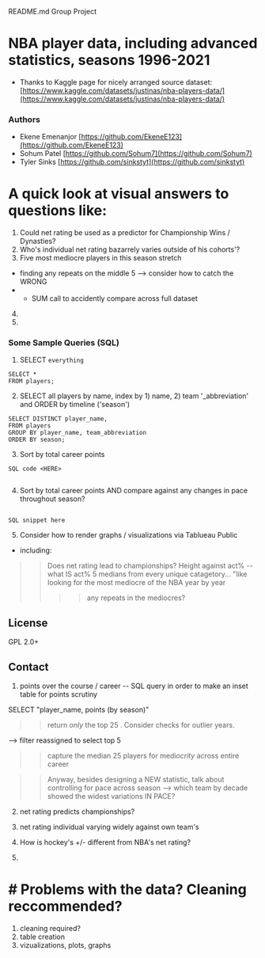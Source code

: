 README.md Group Project

# NBA player data, including advanced statistics, seasons 1996-2021
* Thanks to Kaggle page for nicely arranged source dataset:
[https://www.kaggle.com/datasets/justinas/nba-players-data/](https://www.kaggle.com/datasets/justinas/nba-players-data/)

### Authors
* Ekene Emenanjor [https://github.com/EkeneE123](https://github.com/EkeneE123)
* Sohum Patel [https://github.com/Sohum7](https://github.com/Sohum7)
* Tyler Sinks [https://github.com/sinkstyt](https://github.com/sinkstyt)

# A quick look at visual answers to questions like:
1. Could net rating be used as a predictor for Championship Wins / Dynasties?
2. Who's individual net rating bazarrely varies outside of his cohorts'?
3. Five most mediocre players in this season stretch
* finding any repeats on the middle 5 --> consider how to catch the WRONG
* * SUM call to accidently compare across full dataset
4. 
5. 

### Some Sample Queries (SQL)
1. SELECT `everything`

```
SELECT *
FROM players;
```
2. SELECT all players by name, index by 1) name, 2) team '_abbreviation'
and
ORDER by timeline ('season')
```
SELECT DISTINCT player_name,
FROM players
GROUP BY player_name, team_abbreviation
ORDER BY season;
```

3. Sort by total career points
```
SQL code <HERE>


```

4. Sort by total career points AND
compare against any changes in pace throughout season?
```

SQL snippet here

```

5. Consider how to render graphs / visualizations via Tablueau Public
* including:
>> Does net rating lead to championships?
>> Height against act% -- what IS act%
>> 5 medians from every unique catagetory... "like looking for the most mediocre of the NBA year by year
>> >> any repeats in the mediocres?

## License
GPL 2.0+


## Contact


1. points over the course / career
-- SQL query in order to make an inset table for points scrutiny

SELECT "player_name, points (by season)"


>> return *only* the top 25 . Consider checks for outlier years.

--> filter reassigned to select top 5

>> capture the median 25 players for medi*ocrity* across entire career

>> Anyway, besides designing a NEW statistic, talk about controlling for pace
>> across season --> which team by decade showed the widest variations IN PACE?

2. net rating predicts championships?

3. net rating individual varying widely against own team's

4. How is hockey's +/- different from NBA's net rating?

5. 

# # Problems with the data? Cleaning reccommended?
1. cleaning required?
2. table creation
3. vizualizations, plots, graphs
